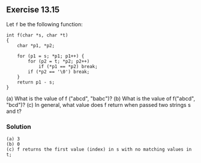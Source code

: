 ## Exercise 13.15
Let `f` be the following function:
```
int f(char *s, char *t)
{
    char *p1, *p2;

    for (p1 = s; *p1; p1++) {
        for (p2 = t; *p2; p2++)
            if (*p1 == *p2) break;
        if (*p2 == '\0') break;
    }
    return p1 - s;
}
```
(a) What is the value of f ("abcd", "babc")?
(b) What is the value of f("abcd", "bcd")?
(c) In general, what value does f return when passed two strings s and t?

### Solution
```
(a) 3
(b) 0
(c) f returns the first value (index) in s with no matching values in t; 
```

